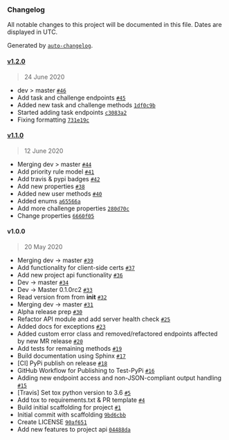 ### Changelog

All notable changes to this project will be documented in this file. Dates are displayed in UTC.

Generated by [`auto-changelog`](https://github.com/CookPete/auto-changelog).

#### [v1.2.0](https://github.com/osmlab/maproulette-python-client/compare/v1.1.0...v1.2.0)

> 24 June 2020

- dev &gt; master [`#46`](https://github.com/osmlab/maproulette-python-client/pull/46)
- Add task and challenge endpoints [`#45`](https://github.com/osmlab/maproulette-python-client/pull/45)
- Added new task and challenge methods [`1df0c9b`](https://github.com/osmlab/maproulette-python-client/commit/1df0c9bbcba4a801494938d9936f3bbb74fb675c)
- Started adding task endpoints [`c3083a2`](https://github.com/osmlab/maproulette-python-client/commit/c3083a2adf766e5ef669fa8ec05e16a1598c603f)
- Fixing formatting [`731e19c`](https://github.com/osmlab/maproulette-python-client/commit/731e19c2ff01acfc8379c01711cde36e5c31a8e5)

#### [v1.1.0](https://github.com/osmlab/maproulette-python-client/compare/v1.0.0...v1.1.0)

> 12 June 2020

- Merging dev &gt; master [`#44`](https://github.com/osmlab/maproulette-python-client/pull/44)
- Add priority rule model [`#41`](https://github.com/osmlab/maproulette-python-client/pull/41)
- Add travis & pypi badges [`#42`](https://github.com/osmlab/maproulette-python-client/pull/42)
- Add new properties [`#38`](https://github.com/osmlab/maproulette-python-client/pull/38)
- Added new user methods [`#40`](https://github.com/osmlab/maproulette-python-client/pull/40)
- Added enums [`a65566a`](https://github.com/osmlab/maproulette-python-client/commit/a65566affac5a9a311fca4099870cc0d8bbebc5d)
- Add more challenge properties [`280d70c`](https://github.com/osmlab/maproulette-python-client/commit/280d70cc5e081f32213a13132ee6a9e54954f485)
- Change properties [`6660f05`](https://github.com/osmlab/maproulette-python-client/commit/6660f058ce6ab99a93bd2efd778d9c7f1a4287c2)

#### v1.0.0

> 20 May 2020

- Merging dev -&gt; master [`#39`](https://github.com/osmlab/maproulette-python-client/pull/39)
- Add functionality for client-side certs [`#37`](https://github.com/osmlab/maproulette-python-client/pull/37)
- Add new project api functionality [`#36`](https://github.com/osmlab/maproulette-python-client/pull/36)
- Dev -&gt; master [`#34`](https://github.com/osmlab/maproulette-python-client/pull/34)
- Dev -&gt; Master 0.1.0rc2 [`#33`](https://github.com/osmlab/maproulette-python-client/pull/33)
- Read version from from __init__ [`#32`](https://github.com/osmlab/maproulette-python-client/pull/32)
- Merging dev -&gt; master [`#31`](https://github.com/osmlab/maproulette-python-client/pull/31)
- Alpha release prep [`#30`](https://github.com/osmlab/maproulette-python-client/pull/30)
- Refactor API module and add server health check [`#25`](https://github.com/osmlab/maproulette-python-client/pull/25)
- Added docs for exceptions [`#23`](https://github.com/osmlab/maproulette-python-client/pull/23)
- Added custom error class and removed/refactored endpoints affected by new MR release [`#20`](https://github.com/osmlab/maproulette-python-client/pull/20)
- Add tests for remaining methods [`#19`](https://github.com/osmlab/maproulette-python-client/pull/19)
- Build documentation using Sphinx [`#17`](https://github.com/osmlab/maproulette-python-client/pull/17)
- [CI] PyPi publish on release [`#18`](https://github.com/osmlab/maproulette-python-client/pull/18)
- GitHub Workflow for Publishing to Test-PyPi [`#16`](https://github.com/osmlab/maproulette-python-client/pull/16)
- Adding new endpoint access and non-JSON-compliant output handling [`#15`](https://github.com/osmlab/maproulette-python-client/pull/15)
- [Travis] Set tox python version to 3.6 [`#5`](https://github.com/osmlab/maproulette-python-client/pull/5)
- Add tox to requirements.txt & PR template [`#4`](https://github.com/osmlab/maproulette-python-client/pull/4)
- Build initial scaffolding for project [`#1`](https://github.com/osmlab/maproulette-python-client/pull/1)
- Initial commit with scaffolding [`9bd6cbb`](https://github.com/osmlab/maproulette-python-client/commit/9bd6cbb5a9cf277a841a2b1add8ddccd6af4aac4)
- Create LICENSE [`90af651`](https://github.com/osmlab/maproulette-python-client/commit/90af651113f97537c20ab8b6996305d2c1cb0335)
- Add new features to project api [`04488da`](https://github.com/osmlab/maproulette-python-client/commit/04488dab8ba396bc05aa265ee748d129caec64ad)
